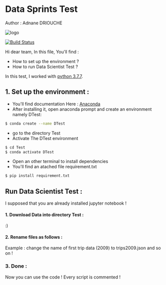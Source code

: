 # Data Sprints Test
 Author : Adnane DRIOUCHE

![logo](https://user-images.githubusercontent.com/46791116/94432486-20fbe280-0197-11eb-9d6b-57c25c6bbcc0.png)

[![Build Status](https://travis-ci.org/joemccann/dillinger.svg?branch=master)](https://datasprints.com/)

Hi dear team, 
In this file, You'll find : 

  - How to set up the environment ? 
  - How to run Data Scientist Test ? 

In this test, I worked with [python 3.7.7](https://www.python.org/downloads/release/python-377/).

## 1. Set up the environment : 
- You'll find documentation Here : [Anaconda](https://docs.anaconda.com/anaconda/install/)
- After installing it, open anaconda prompt and create an environment namely DTest: 
```sh
$ conda create --name DTest
```
- go to the directory Test
- Activate The DTest environment
```sh
$ cd Test
$ conda activate DTest
```
- Open an other terminal to install dependencies 
- You'll find an atached file requirement.txt

```sh
$ pip install requirement.txt
```

## Run Data Scientist Test : 

I supposed that you are already installed jupyter notebook ! 
#### 1. Download Data into directory Test :
:) 
#### 2. Rename files as follows :
Example : 
change the name of first trip data (2009) to trips2009.json and so on ! 
### 3. Done : 
Now you can use the code ! 
Every script is commented ! 



[//]: # (These are reference links used in the body of this note and get stripped out when the markdown processor does its job. There is no need to format nicely because it shouldn't be seen. Thanks SO - http://stackoverflow.com/questions/4823468/store-comments-in-markdown-syntax)


   [dill]: <https://github.com/joemccann/dillinger>
   [git-repo-url]: <https://github.com/joemccann/dillinger.git>
   [john gruber]: <http://daringfireball.net>
   [df1]: <http://daringfireball.net/projects/markdown/>
   [markdown-it]: <https://github.com/markdown-it/markdown-it>
   [Ace Editor]: <http://ace.ajax.org>
   [node.js]: <http://nodejs.org>
   [Twitter Bootstrap]: <http://twitter.github.com/bootstrap/>
   [jQuery]: <http://jquery.com>
   [@tjholowaychuk]: <http://twitter.com/tjholowaychuk>
   [express]: <http://expressjs.com>
   [AngularJS]: <http://angularjs.org>
   [Gulp]: <http://gulpjs.com>

   [PlDb]: <https://github.com/joemccann/dillinger/tree/master/plugins/dropbox/README.md>
   [PlGh]: <https://github.com/joemccann/dillinger/tree/master/plugins/github/README.md>
   [PlGd]: <https://github.com/joemccann/dillinger/tree/master/plugins/googledrive/README.md>
   [PlOd]: <https://github.com/joemccann/dillinger/tree/master/plugins/onedrive/README.md>
   [PlMe]: <https://github.com/joemccann/dillinger/tree/master/plugins/medium/README.md>
   [PlGa]: <https://github.com/RahulHP/dillinger/blob/master/plugins/googleanalytics/README.md>

